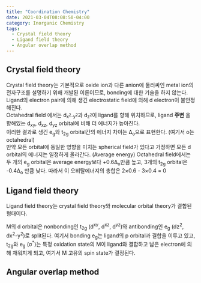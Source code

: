 ```yaml
---
title: "Coordination Chemistry"
date: 2021-03-04T08:08:50-04:00
category: Inorganic Chemistry
tags:
  - Crystal field theory
  - Ligand field theory
  - Angular overlap method
---
```


## Crystal field theory
Crystal field theory는 기본적으로 oxide ion과 다른 anion에 둘러싸인 metal ion의 전자구조를 설명하기 위해 개발된 이론이므로, bonding에 대한 기술을 하지 않는다.  
Ligand의 electron pair에 의해 생긴 electrostatic field에 의해 d electron이 불안정해진다.  
Octahedral field 에서는 d<sub>x<sup>2</sup>-y<sup>2</sup></sub>과 d<sub>z<sup>2</sup></sub>이 ligand를 향해 위치하므로, ligand __주변__ 을 향해있는 d<sub>xy</sub>, d<sub>xz</sub>, d<sub>yz</sub> orbital에 비해 더 에너지가 높아진다.  
이러한 결과로 생긴 e<sub>g</sub>와 t<sub>2g</sub> orbital간의 에너지 차이는 Δ<sub>o</sub>으로 표현한다. (여기서 o는 octahedral)  
만약 모든 orbital에 동일한 영향을 미치는 spherical field가 있다고 가정하면 모든 d orbital의 에너지는 일정하게 올라간다. (Average energy) 
Octahedral field에서는 두 개의 e<sub>g</sub> orbital은 average energy보다 +0.6Δ<sub>o</sub>만큼 높고, 3개의 t<sub>2g</sub> orbital은 -0.4Δ<sub>o</sub> 만큼 낮다. 따라서 이 오비탈에너지의 총합은 2×0.6 - 3×0.4 = 0

## Ligand field theory
Ligand field theory는 crystal field theory와 molecular orbital theory가 결합된 형태이다.  



M의 d orbital은 nonbonding인 t<sub>2g</sub> (d<sup>xy</sup>, d<sup>xz</sup>, d<sup>yz</sup>)와 antibonding인 e<sub>g</sub> (dz<sup>2</sup>, dx<sup>2</sup>-y<sup>2</sup>)로 split된다. 여기서 bonding e<sub>g</sub>는 ligand의 p orbital과 결합을 이루고 있고, t<sub>2g</sub>와 e<sub>g</sub> (σ<sup>*</sup>)는 특정 oxidation state의 M이 ligand와 결합하고 남은 electron에 의해 채워지게 되고, 여기서 M 고유의 spin state가 결정된다.

## Angular overlap method

